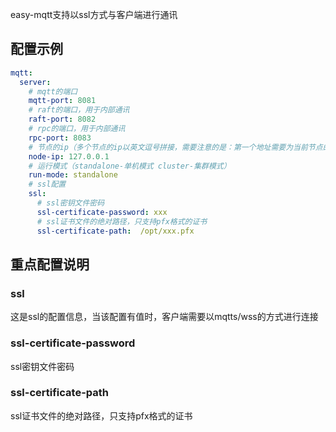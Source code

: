 easy-mqtt支持以ssl方式与客户端进行通讯

## 配置示例
```yaml
mqtt:
  server:
    # mqtt的端口
    mqtt-port: 8081
    # raft的端口，用于内部通讯
    raft-port: 8082
    # rpc的端口，用于内部通讯
    rpc-port: 8083
    # 节点的ip（多个节点的ip以英文逗号拼接，需要注意的是：第一个地址需要为当前节点的ip）
    node-ip: 127.0.0.1
    # 运行模式（standalone-单机模式 cluster-集群模式）
    run-mode: standalone
    # ssl配置
    ssl:
      # ssl密钥文件密码
      ssl-certificate-password: xxx
      # ssl证书文件的绝对路径，只支持pfx格式的证书
      ssl-certificate-path:  /opt/xxx.pfx
```
## 重点配置说明

### ssl
这是ssl的配置信息，当该配置有值时，客户端需要以mqtts/wss的方式进行连接

### ssl-certificate-password
ssl密钥文件密码

### ssl-certificate-path
ssl证书文件的绝对路径，只支持pfx格式的证书